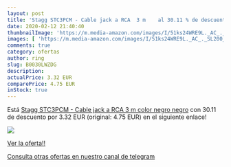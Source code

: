 ```yaml
---
layout: post
title: 'Stagg STC3PCM - Cable jack a RCA  3 m    al 30.11 % de descuento'
date: 2020-02-12 21:40:40
thumbnailImage: 'https://m.media-amazon.com/images/I/51ks24WRE9L._AC_._SL200_.jpg'
images: [ 'https://m.media-amazon.com/images/I/51ks24WRE9L._AC_._SL200_.jpg' ]
comments: true
category: ofertas
author: ring
slug: B0030LWZDG
description:
actualPrice: 3.32 EUR
comparePrice: 4.75 EUR
inStock: true
---
```


Está [Stagg STC3PCM - Cable jack a RCA  3 m   color negro  negro](https://www.amazon.com/dp/B0030LWZDG/?tag=redken08-20) con 30.11 de descuento por 3.32 EUR (original: 4.75 EUR) en el siguiente enlace!

[![](https://m.media-amazon.com/images/I/51ks24WRE9L._AC_._SL200_.jpg)](https://www.amazon.com/dp/B0030LWZDG/?tag=redken08-20)

[Ver la oferta!!](https://www.amazon.com/dp/B0030LWZDG/?tag=redken08-20)

[Consulta otras ofertas en nuestro canal de telegram](https://t.me/s/ofertas25)
